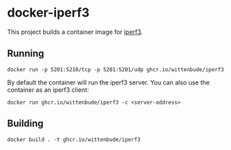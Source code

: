 # docker-iperf3

This project builds a container image for [iperf3](https://iperf.fr).

## Running

```shell
docker run -p 5201:5210/tcp -p 5201:5201/udp ghcr.io/wittenbude/iperf3
```

By default the container will run the iperf3 server.
You can also use the container as an iperf3 client:

```shell
docker run ghcr.io/wittenbude/iperf3 -c <server-address>
```

## Building

```shell
docker build . -t ghcr.io/wittenbude/iperf3
```
